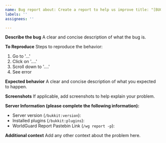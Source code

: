 ```yaml
---
name: Bug report about: Create a report to help us improve title: "[BUG]"
labels: ''
assignees: ''

---
```


**Describe the bug**
A clear and concise description of what the bug is.

**To Reproduce**
Steps to reproduce the behavior:

1. Go to '...'
2. Click on '....'
3. Scroll down to '....'
4. See error

**Expected behavior**
A clear and concise description of what you expected to happen.

**Screenshots**
If applicable, add screenshots to help explain your problem.

**Server Information (please complete the following information):**

- Server version (`/bukkit:version`):
- Installed plugins (`/bukkit:plugins`):
- WorldGuard Report Pastebin Link (`/wg report -p`):

**Additional context**
Add any other context about the problem here.
